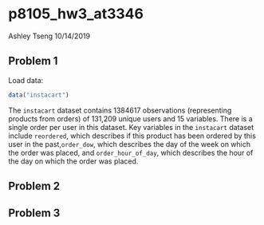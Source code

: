 p8105\_hw3\_at3346
================
Ashley Tseng
10/14/2019

## Problem 1

Load data:

``` r
data("instacart") 
```

The `instacart` dataset contains 1384617 observations (representing
products from orders) of 131,209 unique users and 15 variables. There is
a single order per user in this dataset. Key variables in the
`instacart` dataset include `reordered`, which describes if this product
has been ordered by this user in the past,`order_dow`, which describes
the day of the week on which the order was placed, and
`order_hour_of_day`, which describes the hour of the day on which the
order was placed.

## Problem 2

## Problem 3
